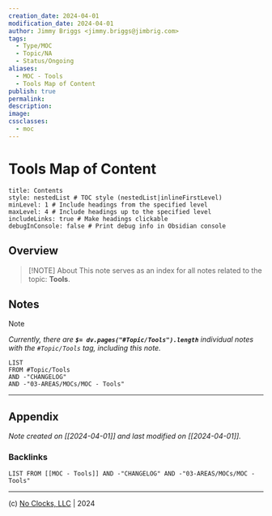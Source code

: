 ```yaml
---
creation_date: 2024-04-01
modification_date: 2024-04-01
author: Jimmy Briggs <jimmy.briggs@jimbrig.com>
tags:
  - Type/MOC
  - Topic/NA
  - Status/Ongoing
aliases:
  - MOC - Tools
  - Tools Map of Content
publish: true
permalink:
description:
image:
cssclasses:
  - moc
---
```


# Tools Map of Content

```table-of-contents
title: Contents 
style: nestedList # TOC style (nestedList|inlineFirstLevel)
minLevel: 1 # Include headings from the specified level
maxLevel: 4 # Include headings up to the specified level
includeLinks: true # Make headings clickable
debugInConsole: false # Print debug info in Obsidian console
```

## Overview

> [!NOTE] About
> This note serves as an index for all notes related to the topic: **Tools**.

## Notes

> [!NOTE]
> *Currently, there are **`$= dv.pages("#Topic/Tools").length`**  individual notes with the `#Topic/Tools` tag, including this note.*

```dataview
LIST
FROM #Topic/Tools
AND -"CHANGELOG"
AND -"03-AREAS/MOCs/MOC - Tools"
```

***

## Appendix

*Note created on [[2024-04-01]] and last modified on [[2024-04-01]].*

### Backlinks

```dataview
LIST FROM [[MOC - Tools]] AND -"CHANGELOG" AND -"03-AREAS/MOCs/MOC - Tools"
```

***

(c) [No Clocks, LLC](https://github.com/noclocks) | 2024